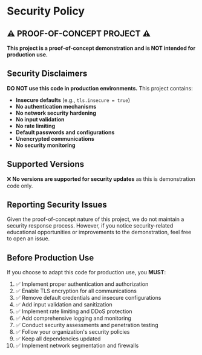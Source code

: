 # Security Policy

## ⚠️ PROOF-OF-CONCEPT PROJECT ⚠️

**This project is a proof-of-concept demonstration and is NOT intended for production use.**

## Security Disclaimers

**DO NOT use this code in production environments.** This project contains:

- **Insecure defaults** (e.g., `tls.insecure = true`)
- **No authentication mechanisms**
- **No network security hardening**
- **No input validation**
- **No rate limiting**
- **Default passwords and configurations**
- **Unencrypted communications**
- **No security monitoring**

## Supported Versions

❌ **No versions are supported for security updates** as this is demonstration code only.

## Reporting Security Issues

Given the proof-of-concept nature of this project, we do not maintain a security response process. However, if you notice security-related educational opportunities or improvements to the demonstration, feel free to open an issue.

## Before Production Use

If you choose to adapt this code for production use, you **MUST**:

1. ✅ Implement proper authentication and authorization
2. ✅ Enable TLS encryption for all communications
3. ✅ Remove default credentials and insecure configurations
4. ✅ Add input validation and sanitization
5. ✅ Implement rate limiting and DDoS protection
6. ✅ Add comprehensive logging and monitoring
7. ✅ Conduct security assessments and penetration testing
8. ✅ Follow your organization's security policies
9. ✅ Keep all dependencies updated
10. ✅ Implement network segmentation and firewalls 